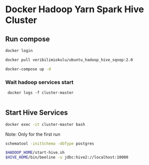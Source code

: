 # Docker Hadoop Yarn Spark Hive Cluster

## Run compose

```bash
docker login

docker pull veribilimiokulu/ubuntu_hadoop_hive_sqoop:2.0

docker-compose up -d
```
### Wait hadoop services start
```commandline
 docker logs -f cluster-master
 
```
## Start Hive Services

```bash
docker exec -it cluster-master bash
```

Note: Only for the first run

```bash  
schematool -initSchema -dbType postgres
```

```bash
$HADOOP_HOME/start-hive.sh
$HIVE_HOME/bin/beeline -u jdbc:hive2://localhost:10000
```
